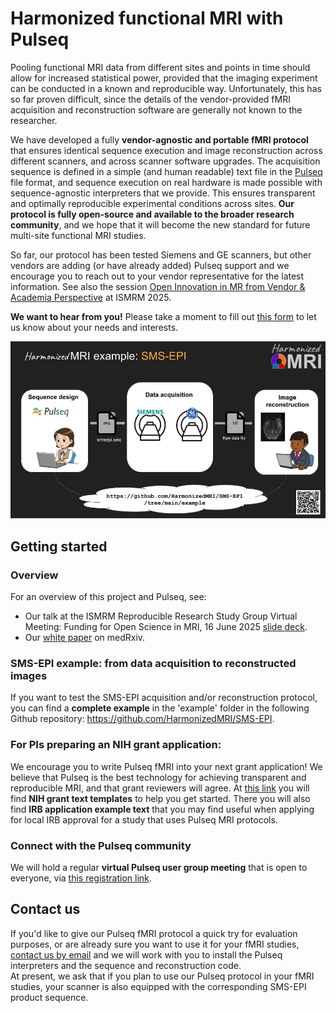 # Harmonized functional MRI with Pulseq

Pooling functional MRI data from different sites and points in time 
should allow for increased statistical power, 
provided that the imaging experiment can be conducted in a known and reproducible way. 
Unfortunately, this has so far proven difficult, 
since the details of the vendor-provided fMRI acquisition and reconstruction software 
are generally not known to the researcher.

We have developed a fully **vendor-agnostic and portable fMRI protocol**
that ensures identical sequence execution and image reconstruction across different scanners, 
and across scanner software upgrades. 
The acquisition sequence is defined in a simple (and human readable) text file in the 
[Pulseq](https://pulseq.github.io/)
file format, 
and sequence execution on real hardware is made possible with sequence-agnostic interpreters that we provide.
This ensures transparent and optimally reproducible experimental conditions across sites.
**Our protocol is fully open-source and available to the broader research community**,
and we hope that it will become the new standard for future multi-site functional MRI studies.

So far, our protocol has been tested Siemens and GE scanners, but other vendors are adding (or have already added)
Pulseq support and we encourage you to reach out to your vendor representative for the latest information.
See also the session 
[Open Innovation in MR from Vendor & Academia Perspective](https://submissions.mirasmart.com/ISMRM2025/Itinerary/ConferenceMatrixEventDetail.aspx?ses=MIS-01)
at ISMRM 2025.

**We want to hear from you!**
Please take a moment to fill out
[this form](https://docs.google.com/forms/d/e/1FAIpQLSeqZ1c43RXhGUqAE8bWypmY2fRfSjww0_xki_Qv89HJqhZ2qA/viewform)
to let us know about your needs and interests.

![HarmonizedMRI](images/hmri.jpg)


## Getting started


### Overview

For an overview of this project and Pulseq, see:
  * Our talk at the ISMRM Reproducible Research Study Group Virtual Meeting:
    Funding for Open Science in MRI, 
    16 June 2025
    [slide deck](https://docs.google.com/presentation/d/1wXAz0ms4QiGtGIa4HfnuZJABRX5qAtt1GV0blcvtPFQ/edit?usp=sharing).
  * Our [white paper](https://www.medrxiv.org/content/10.1101/2025.08.27.25334579v1) on medRxiv.


### SMS-EPI example: from data acquisition to reconstructed images

If you want to test the SMS-EPI acquisition and/or reconstruction protocol,
you can find a **complete example** in the 'example' folder in the following Github repository:
https://github.com/HarmonizedMRI/SMS-EPI.


### For PIs preparing an NIH grant application:
We encourage you to write Pulseq fMRI into your next grant application!
We believe that Pulseq is the best technology for achieving transparent and reproducible MRI, 
and that grant reviewers will agree.
At [this link](https://drive.google.com/drive/folders/1SaivtmjwFJ_OsU8SBrE1ub1DmhPF6p6W?usp=sharing)
you will find **NIH grant text templates** to help you get started.
There you will also find **IRB application example text** that you may find useful
when applying for local IRB approval for a study that uses Pulseq MRI protocols.


### Connect with the Pulseq community

We will hold a regular **virtual Pulseq user group meeting** that is open to everyone, via
[this registration link](https://umich.zoom.us/meeting/register/DDHjJS_lTtS9ADGvekSKQw).



## Contact us

If you'd like to give our Pulseq fMRI protocol a quick try for evaluation purposes, 
or are already sure you want to use it for your fMRI studies, 
[contact us by email](mailto:jfnielse@umich.edu) and we will work with you
to install the Pulseq interpreters and the sequence and reconstruction code.  
At present, we ask that if you plan to use our Pulseq protocol in your fMRI studies, 
your scanner is also equipped with the corresponding SMS-EPI product sequence.

